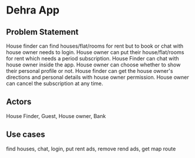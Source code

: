 # **Dehra App**

## **Problem Statement**

House finder can find houses/flat/rooms for rent but to book or chat with house owner needs to login. House owner can put their house/flat/rooms for rent which needs a period subscription. House Finder can chat with house owner inside the app. House owner can choose whether to show their personal profile or not. House finder can get the house owner's directions and personal details with house owner permission. House owner can cancel the subscription at any time.

## **Actors**

House Finder, Guest, House owner, Bank

## **Use cases**

find houses, chat, login, put rent ads, remove rend ads, get map route
